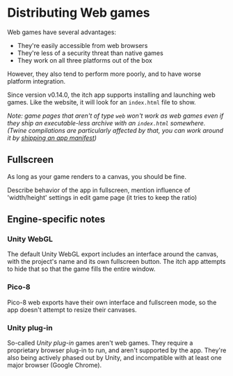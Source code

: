 
# Distributing Web games

Web games have several advantages:

  * They're easily accessible from web browsers
  * They're less of a security threat than native games
  * They work on all three platforms out of the box

However, they also tend to perform more poorly, and to have worse
platform integration.

Since version v0.14.0, the itch app supports installing and launching
web games. Like the website, it will look for an `index.html` file to
show.

*Note: game pages that aren't of type `web` won't work as web games even if
they ship an executable-less archive with an `index.html` somewhere.
(Twine compilations are particularly affected by that, you can work around it
by [shipping an app manifest](../manifest.md))*

## Fullscreen

As long as your game renders to a canvas, you should be fine.

Describe behavior of the app in fullscreen, mention influence of 'width/height'
settings in edit game page (it tries to keep the ratio)

## Engine-specific notes

### Unity WebGL

The default Unity WebGL export includes an interface around the canvas, with
the project's name and its own fullscreen button. The itch app attempts to hide
that so that the game fills the entire window.

### Pico-8

Pico-8 web exports have their own interface and fullscreen mode, so the app
doesn't attempt to resize their canvases.

### Unity plug-in

So-called *Unity plug-in* games aren't web games. They require a proprietary
browser plug-in to run, and aren't supported by the app. They're also being
actively phased out by Unity, and incompatible with at least one major browser
(Google Chrome).
